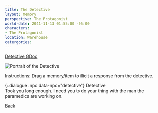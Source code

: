 ```yaml
---
title: The Detective
layout: memory
perspective: The Protagonist
world-date: 2041-11-13 01:55:00 -05:00
characters:
- The Protagonist
location: Warehouse
catergories: 
---
```


[Detective GDoc](https://docs.google.com/document/d/1nW-jZX7d6i9uM_ZpIvzqjjK5mVNn_KalmAfzo3RqG98/edit)

<section markdown="1">

![Portrait of the Detective]({{site.baseurl}}/assets/protagonist-apartment/detectives-face-on-mirror-phone.jpg)
<div markdown="1" class="dropArea" data-responder="detective">
Instructions: Drag a memory/item to illicit a response from the detective.
</div>


{:.dialogue .npc data-npc="detective"}
Detective <br>Took you long enough. I need you to do your thing with the man the paramedics are working on. 


[Back]({{site.baseurl}}/memories/M01-Crime-Scene-000/)
</section>
